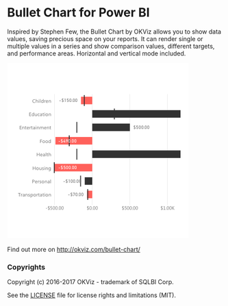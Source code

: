 # Bullet Chart for Power BI

Inspired by Stephen Few, the Bullet Chart by OKViz allows you to show data values, saving precious space on your reports. It can render single or multiple values in a series and show comparison values, different targets, and performance areas. Horizontal and vertical mode included.

![alt tag](screenshot.png)

Find out more on http://okviz.com/bullet-chart/


### Copyrights

Copyright (c) 2016-2017 OKViz - trademark of SQLBI Corp.

See the [LICENSE](/LICENSE) file for license rights and limitations (MIT).